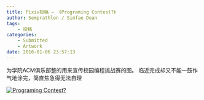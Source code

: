 ```yaml
---
title: Pixiv投稿 – 《Programing Contest?》
author: Semprathlon / Simfae Dean
tags:
	- 投稿
categories:
	- Submitted
	- Artwork
date: 2016-01-06 23:57:13
---
```

为学院ACM俱乐部整的用来宣传校园编程挑战赛的图。
临近完成却又不能一鼓作气地涂完，简直焦急得无法自理

[![Programing Contest?](/blog/uploads/2016/01/160104-.png)](http://www.pixiv.net/member_illust.php?mode=medium&illust_id=54558575)
